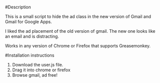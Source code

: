 #Description

This is a small script to hide the ad class in the new version of Gmail and Gmail for Google Apps.

I liked the ad placement of the old version of gmail. The new one looks like an email and is distracting.

Works in any version of Chrome or Firefox that supports Greasemonkey.

#Installation instructions

1. Download the user.js file.
1. Drag it into chrome or firefox
1. Browse gmail, ad free!

